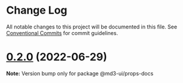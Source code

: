# Change Log

All notable changes to this project will be documented in this file. See
[Conventional Commits](https://conventionalcommits.org) for commit guidelines.

# [0.2.0](https://github.com/efoken/md3-ui/compare/v0.1.0...v0.2.0) (2022-06-29)

**Note:** Version bump only for package @md3-ui/props-docs
